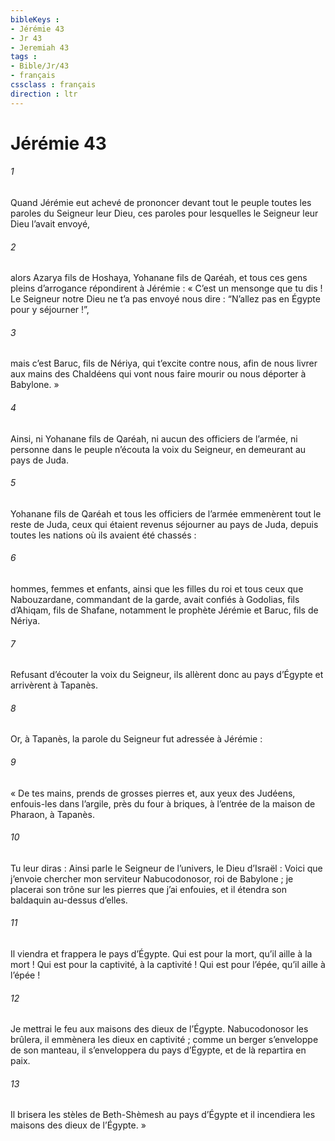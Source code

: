 ```yaml
---
bibleKeys : 
- Jérémie 43
- Jr 43
- Jeremiah 43
tags : 
- Bible/Jr/43
- français
cssclass : français
direction : ltr
---
```


# Jérémie 43

###### 1
Quand Jérémie eut achevé de prononcer devant tout le peuple toutes les paroles du Seigneur leur Dieu, ces paroles pour lesquelles le Seigneur leur Dieu l’avait envoyé,
###### 2
alors Azarya fils de Hoshaya, Yohanane fils de Qaréah, et tous ces gens pleins d’arrogance répondirent à Jérémie : « C’est un mensonge que tu dis ! Le Seigneur notre Dieu ne t’a pas envoyé nous dire : “N’allez pas en Égypte pour y séjourner !”,
###### 3
mais c’est Baruc, fils de Nériya, qui t’excite contre nous, afin de nous livrer aux mains des Chaldéens qui vont nous faire mourir ou nous déporter à Babylone. »
###### 4
Ainsi, ni Yohanane fils de Qaréah, ni aucun des officiers de l’armée, ni personne dans le peuple n’écouta la voix du Seigneur, en demeurant au pays de Juda.
###### 5
Yohanane fils de Qaréah et tous les officiers de l’armée emmenèrent tout le reste de Juda, ceux qui étaient revenus séjourner au pays de Juda, depuis toutes les nations où ils avaient été chassés :
###### 6
hommes, femmes et enfants, ainsi que les filles du roi et tous ceux que Nabouzardane, commandant de la garde, avait confiés à Godolias, fils d’Ahiqam, fils de Shafane, notamment le prophète Jérémie et Baruc, fils de Nériya.
###### 7
Refusant d’écouter la voix du Seigneur, ils allèrent donc au pays d’Égypte et arrivèrent à Tapanès.
###### 8
Or, à Tapanès, la parole du Seigneur fut adressée à Jérémie :
###### 9
« De tes mains, prends de grosses pierres et, aux yeux des Judéens, enfouis-les dans l’argile, près du four à briques, à l’entrée de la maison de Pharaon, à Tapanès.
###### 10
Tu leur diras : Ainsi parle le Seigneur de l’univers, le Dieu d’Israël : Voici que j’envoie chercher mon serviteur Nabucodonosor, roi de Babylone ; je placerai son trône sur les pierres que j’ai enfouies, et il étendra son baldaquin au-dessus d’elles.
###### 11
Il viendra et frappera le pays d’Égypte.
Qui est pour la mort, qu’il aille à la mort !
Qui est pour la captivité, à la captivité !
Qui est pour l’épée, qu’il aille à l’épée !
###### 12
Je mettrai le feu aux maisons des dieux de l’Égypte. Nabucodonosor les brûlera, il emmènera les dieux en captivité ; comme un berger s’enveloppe de son manteau, il s’enveloppera du pays d’Égypte, et de là repartira en paix.
###### 13
Il brisera les stèles de Beth-Shèmesh au pays d’Égypte et il incendiera les maisons des dieux de l’Égypte. »
